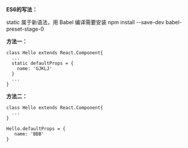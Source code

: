 **ES6的写法：**

static 属于新语法，用 Babel 编译需要安装 npm install --save-dev babel-preset-stage-0

**方法一：**

```
class Hello extends React.Component{
  ...
  static defaultProps = {
    name: 'GJKLJ'
  }
  ...
}
```

**方法二：**

```
class Hello extends React.Component{
  ...
}

Hello.defaultProps = {
   name: 'BBB'  
}
```